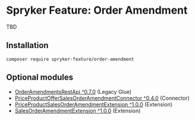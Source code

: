 # Spryker Feature: Order Amendment

TBD

## Installation

```
composer require spryker-feature/order-amendment
```

## Optional modules
- [OrderAmendmentsRestApi ^0.7.0](https://github.com/spryker/order-amendments-rest-api) (Legacy Glue)
- [PriceProductOfferSalesOrderAmendmentConnector ^0.4.0](https://github.com/spryker/price-product-offer-sales-order-amendment-connector) (Connector)
- [PriceProductSalesOrderAmendmentExtension ^1.0.0](https://github.com/spryker/price-product-sales-order-amendment-extension) (Extension)
- [SalesOrderAmendmentExtension ^1.0.0](https://github.com/spryker/sales-order-amendment-extension) (Extension)
